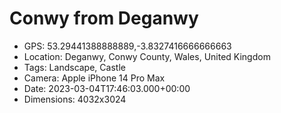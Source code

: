 # Conwy from Deganwy

- GPS: 53.29441388888889,-3.8327416666666663
- Location: Deganwy, Conwy County, Wales, United Kingdom
- Tags: Landscape, Castle
- Camera: Apple iPhone 14 Pro Max
- Date: 2023-03-04T17:46:03.000+00:00
- Dimensions: 4032x3024
